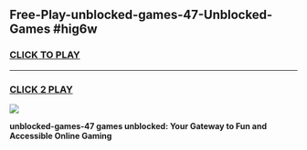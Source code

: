 
## Free-Play-unblocked-games-47-Unblocked-Games #hig6w
<h3>
<a href="https://news.freeplayer.one?title=unblocked-games-47&ref=8M">CLICK TO PLAY</a></h3>
<hr>

<h3>
<a href="https://news.freeplayer.one?title=unblocked-games-47&ref=8M">CLICK 2 PLAY</a>
  
</h3>

<a href="https://news.freeplayer.one?title=unblocked-games-47&ref=8M"><img src="https://clearcache.store/games.png"></a>


**unblocked-games-47 games unblocked: Your Gateway to Fun and Accessible Online Gaming**
